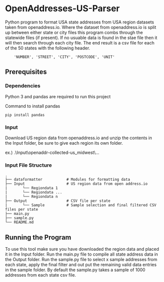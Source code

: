 # OpenAddresses-US-Parser
Python program to format USA state addresses from USA region datasets taken from openaddress.io. Where the dataset from openaddress.io is split up between either state or city files this program combs through the statewide files (if present).  If no usuable data is found in the stae file then it will then search through each city file.  The end result is a csv file for each of the 50 states with the following header. 
```
    'NUMBER', 'STREET', 'CITY', 'POSTCODE', 'UNIT'
```

## Prerequisites

### Dependencies
Python 3 and pandas are required to run this project

Command to install pandas
```
pip install pandas
```
### Input
Download US region data from openaddress.io and unzip the contents in the Input folder, be sure to give each region its own folder.

ex.) .\\Input\\openaddr-collected-us_midwest\\...

### Input File Structure
    .
    ├── dataformatter           # Modules for formatting data
    ├── Input                   # US region data from open address.io
    |       └── Regiondata 1
    |       └── Regiondata ...
    |       └── Regiondata n
    ├── Output                  # CSV file per state
    |       └── Sample          # Sample selection and final filtered CSV files per state
    ├── main.py
    ├── sample.py
    └── README.md


## Running the Program

To use this tool make sure you have downloaded the region data and placed it in the Input folder.  Run the main.py file to compile all state address data in the Output folder.  Run the sample.py file to select x sample addresses from each state, apply the final filter and out put the remaining valid data entries in the sample folder.  By default the sample.py takes a sample of 1000 addresses from each state csv file.

